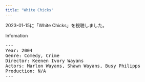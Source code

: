```yaml
---
title: "White Chicks"
---
```

2023-01-15に「White Chicks」を視聴しました。

Infomation
<pre>
---
Year: 2004
Genre: Comedy, Crime
Director: Keenen Ivory Wayans
Actors: Marlon Wayans, Shawn Wayans, Busy Philipps
Production: N/A
---
</pre>